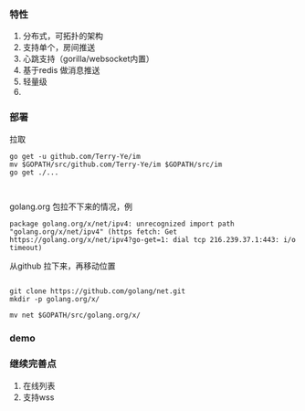 ### 特性
1. 分布式，可拓扑的架构
2. 支持单个，房间推送
3. 心跳支持（gorilla/websocket内置）
4. 基于redis 做消息推送
5. 轻量级
6.

### 部署
拉取
```
go get -u github.com/Terry-Ye/im
mv $GOPATH/src/github.com/Terry-Ye/im $GOPATH/src/im
go get ./...



```

golang.org 包拉不下来的情况，例
```
package golang.org/x/net/ipv4: unrecognized import path "golang.org/x/net/ipv4" (https fetch: Get https://golang.org/x/net/ipv4?go-get=1: dial tcp 216.239.37.1:443: i/o timeout)
```

从github 拉下来，再移动位置
```

git clone https://github.com/golang/net.git
mkdir -p golang.org/x/

mv net $GOPATH/src/golang.org/x/
```

### demo


### 继续完善点
1. 在线列表
2. 支持wss